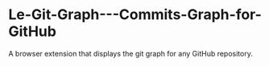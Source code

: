 # Le-Git-Graph---Commits-Graph-for-GitHub
A browser extension that displays the git graph for any GitHub repository.
